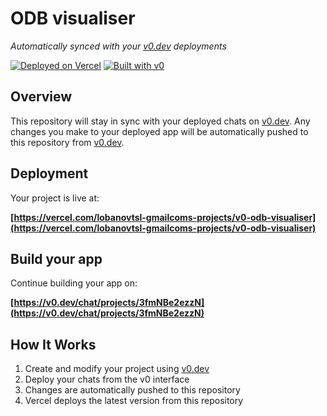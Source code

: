 # ODB visualiser

*Automatically synced with your [v0.dev](https://v0.dev) deployments*

[![Deployed on Vercel](https://img.shields.io/badge/Deployed%20on-Vercel-black?style=for-the-badge&logo=vercel)](https://vercel.com/lobanovtsl-gmailcoms-projects/v0-odb-visualiser)
[![Built with v0](https://img.shields.io/badge/Built%20with-v0.dev-black?style=for-the-badge)](https://v0.dev/chat/projects/3fmNBe2ezzN)

## Overview

This repository will stay in sync with your deployed chats on [v0.dev](https://v0.dev).
Any changes you make to your deployed app will be automatically pushed to this repository from [v0.dev](https://v0.dev).

## Deployment

Your project is live at:

**[https://vercel.com/lobanovtsl-gmailcoms-projects/v0-odb-visualiser](https://vercel.com/lobanovtsl-gmailcoms-projects/v0-odb-visualiser)**

## Build your app

Continue building your app on:

**[https://v0.dev/chat/projects/3fmNBe2ezzN](https://v0.dev/chat/projects/3fmNBe2ezzN)**

## How It Works

1. Create and modify your project using [v0.dev](https://v0.dev)
2. Deploy your chats from the v0 interface
3. Changes are automatically pushed to this repository
4. Vercel deploys the latest version from this repository